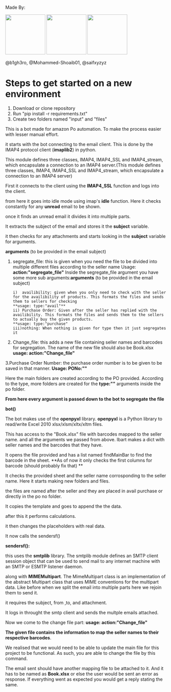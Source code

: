 Made By: 

<a href="https://github.com/b1gh3ro" ><img src="https://github.com/Mystic-Arts/Automated_Segregator/assets/73358222/6d0e8929-9cd2-4ed3-aa56-859dc3797dc8" style="width:13vw" /></a>
<a href="https://github.com/Mohammed-Shoaib01" target="_blank"><img src="https://github.com/Mystic-Arts/Automated_Segregator/assets/73358222/b4c7fb3f-326d-4e93-b868-16feb45a36d0" style="width:13vw"/></a>
<a href="https://github.com/saifxyzyz" target="_blank"><img src="https://github.com/Mystic-Arts/Automated_Segregator/assets/73358222/28fec48c-7279-413e-a068-0f1c6f006135" style="width:13vw"/> </a>



@b1gh3ro, @Mohammed-Shoaib01, @saifxyzyz





# Steps to get started on a new environment

1. Download or clone repository
2. Run "pip install -r requirements.txt"
3. Create two folders named "input" and "files"



This is a bot made for amazon Po automation. To make the process easier with lesser manual effort.

it starts with the bot connecting to the email client. This is done by the IMAP4 protocol client (**imaplib2**) in python.

This module defines three classes, IMAP4, IMAP4_SSL and IMAP4_stream, which encapsulate a connection to an IMAP4 server.(This module defines three classes, IMAP4, IMAP4_SSL and IMAP4_stream, which encapsulate a connection to an IMAP4 server)

First it connects to the client using the **IMAP4_SSL** function and logs into the client.

from here it goes into idle mode using imap's **idle** function. Here it checks constantly for any **unread** email to be shown.

once it finds an unread email it divides it into multiple parts.

It extracts the subject of the email and stores it the **subject** variable.

it then checks for any attachments and starts looking in the **subject** variable for arguments.

**arguments** (to be provided in the email subject)

1.  segregate_file: this is given when you need the file to be divided into multiple different files according to the seller name
    Usage: **action:"segregate_file"**
    Inside the segregate_file argument you have some more sub arguments:**arguments** (to be provided in the email subject)

        i)  availibility: given when you only need to check with the seller for the availibility of products. This formats the files and sends them to sellers for checking
        **usage: type:"avail"**
        ii) Purchase Order: Given after the seller has replied with the availibility. This formats the files and sends them to the sellers to actually buy the given products.
        **usage: type:"purchase"
        iii)nothing: When nothing is given for type then it just segregates it

2.  Change_file: this adds a new file containing seller names and barcodes for segregation. The name of the new file should also be Book.xlsx
    **usage: action:"Change_file"**

3.Purchase Order Number: the purchase order number is to be given to be saved in that manner.
**Usage: PONo:"<YourPurchaseOrderNumber>"**

Here the main folders are created according to the PO provided.
According to the type, more folders are created for the **type:""** arguments inside the po folder.

**From here every argument is passed down to the bot to segregate the file**

**bot()**

The bot makes use of the **openpyxl** library. **openpyxl** is a Python library to read/write Excel 2010 xlsx/xlsm/xltx/xltm files.

This has access to the "Book.xlsx" file with barcodes mapped to the seller name. and all the arguments we passed from above. Ibart makes a dict with seller names and the barcodes that they have.

It opens the file provided and has a list named findMainBar to find the barcode in the sheet. **As of now it only checks the first columns for barcode (should probably fix that) **

It checks the provided sheet and the seller name corrosponding to the seller name. Here it starts making new folders and files.

the files are named after the seller and they are placed in avail purchase or directly in the po no folder.

It copies the template and goes to append the the data.

after this it performs calculations.

it then changes the placeholders with real data.

It now calls the sendersf()

**sendersf():**

this uses the **smtplib** library. The smtplib module defines an SMTP client session object that can be used to send mail to any internet machine with an SMTP or ESMTP listener daemon.

along with **MIMEMultipart**. The MimeMultipart class is an implementation of the abstract Multipart class that uses MIME conventions for the multipart data.
Like before when we split the email into multiple parts here we rejoin them to send it.

it requires the subject, from ,to, and attachment.

It logs in throught the smtp client and sends the multple emails attached.

Now we come to the change file part:
**usage: action:"Change_file"**

**The given file contains the information to map the seller names to their respective barcodes**.

We realised that we would need to be able to update the main file for this project to be functional. As such, you are able to change the file by this command.

The email sent should have another mapping file to be attached to it. And it has to be named as **Book.xlsx** or else the user would be sent an error as response. If everything went as expected you would get a reply stating the same.
